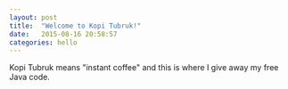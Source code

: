 ```yaml
---
layout: post
title:  "Welcome to Kopi Tubruk!"
date:   2015-08-16 20:58:57
categories: hello
---
```

Kopi Tubruk means "instant coffee" and this is where I give away my free Java code.
